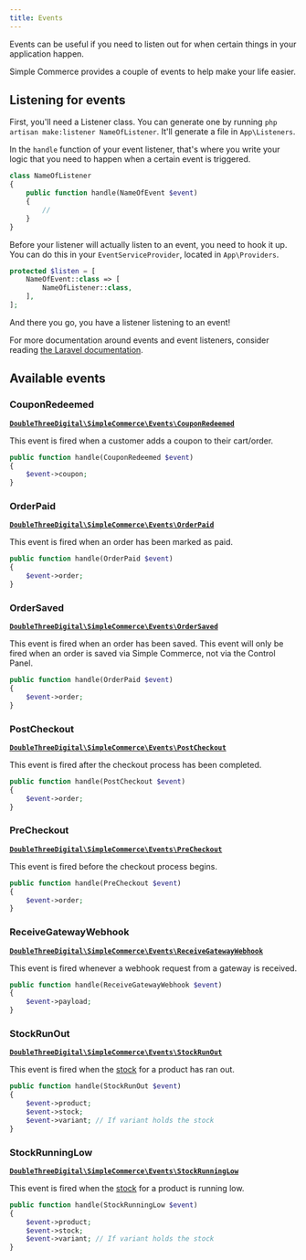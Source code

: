 ```yaml
---
title: Events
---
```


Events can be useful if you need to listen out for when certain things in your application happen.

Simple Commerce provides a couple of events to help make your life easier.

## Listening for events

First, you'll need a Listener class. You can generate one by running `php artisan make:listener NameOfListener`. It'll generate a file in `App\Listeners`.

In the `handle` function of your event listener, that's where you write your logic that you need to happen when a certain event is triggered.

```php
class NameOfListener
{
    public function handle(NameOfEvent $event)
    {
        //
    }
}
```

Before your listener will actually listen to an event, you need to hook it up. You can do this in your `EventServiceProvider`, located in `App\Providers`.

```php
protected $listen = [
	NameOfEvent::class => [
    	NameOfListener::class,
    ],
];
```

And there you go, you have a listener listening to an event!

For more documentation around events and event listeners, consider reading [the Laravel documentation](https://laravel.com/docs/events).

## Available events

### CouponRedeemed

[**`DoubleThreeDigital\SimpleCommerce\Events\CouponRedeemed`**](https://github.com/doublethreedigital/simple-commerce/blob/master/src/Events/CouponRedeemed.php)

This event is fired when a customer adds a coupon to their cart/order.

```php
public function handle(CouponRedeemed $event)
{
	$event->coupon;
}
```

### OrderPaid

[**`DoubleThreeDigital\SimpleCommerce\Events\OrderPaid`**](https://github.com/doublethreedigital/simple-commerce/blob/master/src/Events/OrderPaid.php)

This event is fired when an order has been marked as paid.

```php
public function handle(OrderPaid $event)
{
	$event->order;
}
```

### OrderSaved

[**`DoubleThreeDigital\SimpleCommerce\Events\OrderSaved`**](https://github.com/doublethreedigital/simple-commerce/blob/master/src/Events/OrderSaved.php)

This event is fired when an order has been saved. This event will only be fired when an order is saved via Simple Commerce, not via the Control Panel.

```php
public function handle(OrderPaid $event)
{
	$event->order;
}
```

### PostCheckout

[**`DoubleThreeDigital\SimpleCommerce\Events\PostCheckout`**](https://github.com/doublethreedigital/simple-commerce/blob/master/src/Events/PostCheckout.php)

This event is fired after the checkout process has been completed.

```php
public function handle(PostCheckout $event)
{
	$event->order;
}
```

### PreCheckout

[**`DoubleThreeDigital\SimpleCommerce\Events\PreCheckout`**](https://github.com/doublethreedigital/simple-commerce/blob/master/src/Events/PreCheckout.php)

This event is fired before the checkout process begins.

```php
public function handle(PreCheckout $event)
{
	$event->order;
}
```

### ReceiveGatewayWebhook

[**`DoubleThreeDigital\SimpleCommerce\Events\ReceiveGatewayWebhook`**](https://github.com/doublethreedigital/simple-commerce/blob/master/src/Events/ReceiveGatewayWebhook.php)

This event is fired whenever a webhook request from a gateway is received.

```php
public function handle(ReceiveGatewayWebhook $event)
{
	$event->payload;
}
```

### StockRunOut

[**`DoubleThreeDigital\SimpleCommerce\Events\StockRunOut`**](https://github.com/doublethreedigital/simple-commerce/blob/master/src/Events/StockRunOut.php)

This event is fired when the [stock](/stock) for a product has ran out.

```php
public function handle(StockRunOut $event)
{
	$event->product;
    $event->stock;
    $event->variant; // If variant holds the stock
}
```

### StockRunningLow

[**`DoubleThreeDigital\SimpleCommerce\Events\StockRunningLow`**](https://github.com/doublethreedigital/simple-commerce/blob/master/src/Events/StockRunningLow.php)

This event is fired when the [stock](/stock) for a product is running low.

```php
public function handle(StockRunningLow $event)
{
	$event->product;
    $event->stock;
    $event->variant; // If variant holds the stock
}
```
